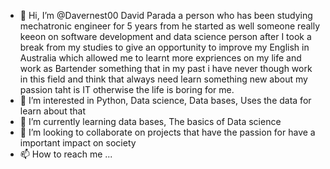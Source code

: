 - 👋 Hi, I’m @Davernest00 David Parada a person who has been studying mechatronic engineer for 5 years from he started as well someone really keeon on software development and data science person after I took a
   break from my studies to give an opportunity to improve my English in Australia which allowed me to learnt more expriences on my life and work as Bartender something that in my past i have never though work in
  this field and think that always need learn something new about my passion taht is IT otherwise the life is boring for me.
- 👀 I’m interested in Python, Data science, Data bases, Uses the data for learn about that 
- 🌱 I’m currently learning data bases, The basics of Data science
- 💞️ I’m looking to collaborate on projects that have the passion for have a important impact on society 
- 📫 How to reach me ...

<!---
Davernest000/Davernest000 is a ✨ special ✨ repository because its `README.md` (this file) appears on your GitHub profile.
You can click the Preview link to take a look at your changes.
--->
